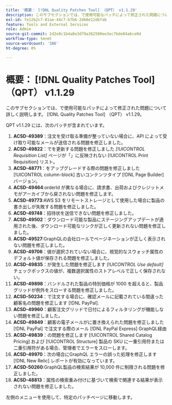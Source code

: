 ```yaml
---
title: '概要： [!DNL Quality Patches Tool] （QPT） v1.1.29'
description: このサブセクションでは、で使用可能なパッチによって修正された問題について詳しく説明します。 [!DNL Quality Patches Tool] （QPT） v1.1.29。
exl-id: fe12b2c7-81ae-44c7-b7b6-2d60e12dbfab
feature: Tools and External Services
role: Admin
source-git-commit: 1d2e0c1b4a8e3d79a362500ee3ec7bde84a6ce0d
workflow-type: tm+mt
source-wordcount: '386'
ht-degree: 0%

---
```


# 概要： [!DNL Quality Patches Tool] （QPT） v1.1.29

このサブセクションでは、で使用可能なパッチによって修正された問題について詳しく説明します。 [!DNL Quality Patches Tool] （QPT） v1.1.29。

QPT v1.1.29 には、次のパッチが含まれています。

1. **ACSD-49389**：注文を受け取る準備が整っていない場合に、API によって受け取り可能なメールが送信される問題を修正しました。
1. **ACSD-49822**：でを更新する問題を修正しました *[!UICONTROL Requisition List]* ページが「」に反映されない [!UICONTROL Print Requisition] リスト。
1. **ACSD-48771**：をアップグレードする際の問題を修正しました [!UICONTROL column-block] 古いコンテンツタイプ [!DNL Page Builder] バージョン。
1. **ACSD-49464**:orderId が異なる場合に、請求書、出荷およびクレジットメモがアーカイブから戻されない問題を修正します。
1. **ACSD-49773**:AWS S3 をリモートストレージとして使用した場合に製品の書き出しが失敗する問題を修正しました。
1. **ACSD-49748**：招待状を送信できない問題を修正しました。
1. **ACSD-49502**：ダウンロード可能な製品にステージングアップデートが適用された後、ダウンロード可能なリンクが正しく更新されない問題を修正しました。
1. **ACSD-49527**:GraphQLの会社ロールでページネーションが正しく表示されない問題を修正しました。
1. **ACSD-49706**：値が選択されていない場合に、視覚的なスウォッチ属性のデフォルト値が保存される問題を修正しました。
1. **ACSD-49835**：が発生した問題を修正します *[!UICONTROL Use default]* チェックボックスの値が、複数選択属性のストアレベルで正しく保存されない。
1. **ACSD-49898**：バンドルされた製品の特別価格が 1000 を超えると、製品グリッドが例外をスローする問題を修正しました。
1. **ACSD-50234**：で注文する場合に、確認メールに記載されている間違った顧客名の問題を修正します [!DNL PayPal].
1. **ACSD-49960**：顧客注文グリッドで日付によるフィルタリングが機能しない問題を修正しました。
1. **ACSD-49849**：顧客の電子メールがに置き換えられた問題を修正しました [!DNL PayPal] で注文する際のメール [!DNL PayPal Express] GraphQL経由
1. **ACSD-49839**：の問題を修正します [!UICONTROL Shared Catalog Pricing] および [!UICONTROL Structure] 製品の SKU に一重引用符または二重引用符がある場合、管理者でエラーをスローします。
1. **ACSD-49970**：次の場合にGraphQL エラーの誤った処理を修正します [!DNL New Relic] レポートが有効になっています。
1. **ACSD-50260**:GraphQL製品の検索結果が 10,000 件に制限される問題を修正しました。
1. **ACSD-48813**：属性の検索重み付けに基づいて検索で関連する結果が表示されない問題を修正しました。

左側のメニューを使用して、特定のパッチページに移動します。
